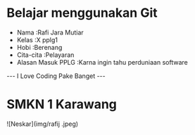 # Belajar menggunakan Git

- Nama              :Rafi Jara Mutiar
- Kelas             :X pplg1
- Hobi              :Berenang
- Cita-cita         :Pelayaran
- Alasan Masuk PPLG :Karna ingin tahu perduniaan software

--- I Love Coding Pake Banget ---

# SMKN 1 Karawang
![Neskar](img/rafij .jpeg)